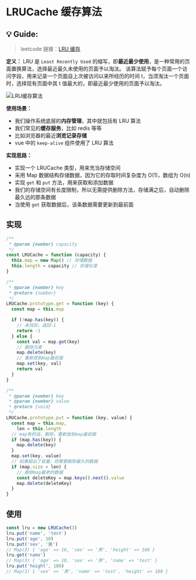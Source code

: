 # LRUCache 缓存算法

## 💡 Guide:

> leetcode 链接：[LRU 缓存](https://leetcode.cn/problems/lru-cache/)

**定义：** LRU 是 `Least Recently Used` 的缩写，即**最近最少使用**，是一种常用的页面置换算法，选择最近最久未使用的页面予以淘汰。 该算法赋予每个页面一个访问字段，用来记录一个页面自上次被访问以来所经历的时间 t，当须淘汰一个页面时，选择现有页面中其 t 值最大的，即最近最少使用的页面予以淘汰。

![LRU缓存算法](https://cdn.jsdelivr.net/gh/zhaoyuuu/picb@main/lru.png)

**使用场景：** <br>

- 我们操作系统底层的**内存管理**，其中就包括有 LRU 算法
- 我们常见的**缓存服务**，比如 redis 等等
- 比如浏览器的最近**浏览记录存储**
- vue 中的 `keep-alive` 组件使用了 LRU 算法

**实现思路：** <br>

- 实现一个 LRUCache 类型，用来充当存储空间
- 采用 Map 数据结构存储数据，因为它的存取时间复杂度为 O(1)，数组为 O(n)
- 实现 `get` 和 `put` 方法，用来获取和添加数据
- 我们的存储空间有长度限制，所以无需提供删除方法，存储满之后，自动删除最久远的那条数据
- 当使用 `get` 获取数据后，该条数据需要更新到最前面

## 实现

```js
/**
 * @param {number} capacity
 */
const LRUCache = function (capacity) {
  this.map = new Map() // 存储数据
  this.length = capacity // 存储长度
}

/**
 * @param {number} key
 * @return {number}
 */
LRUCache.prototype.get = function (key) {
  const map = this.map

  if (!map.has(key)) {
    // 未找到，返回-1
    return -1
  } else {
    const val = map.get(key)
    // 删除元素
    map.delete(key)
    // 重新放到map最前面
    map.set(key, val)
    return val
  }
}

/**
 * @param {number} key
 * @param {number} value
 * @return {void}
 */
LRUCache.prototype.put = function (key, value) {
  const map = this.map,
    len = this.length
  // map有的话，删除，重新放到map最前面
  if (map.has(key)) {
    map.delete(key)
  }
  map.set(key, value)
  // 如果超出了容量，则需要删除最久的数据
  if (map.size > len) {
    // 删除map最老的数据
    const deleteKey = map.keys().next().value
    map.delete(deleteKey)
  }
}
```

## 使用

```js
const lru = new LRUCache(3)
lru.put('name', 'test')
lru.put('age', 10)
lru.put('sex', '男')
// Map(3) { 'age' => 10, 'sex' => '男', 'height' => 180 }
lru.get('name')
// Map(3) { 'age' => 10, 'sex' => '男', 'name' => 'test' }
lru.put('height', 180)
// Map(3) { 'sex' => '男', 'name' => 'test', 'height' => 180 }
```
